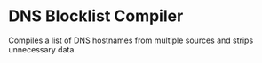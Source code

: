 # DNS Blocklist Compiler
Compiles a list of DNS hostnames from multiple sources and strips unnecessary data.
